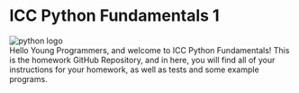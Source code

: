 # ICC Python Fundamentals 1 #
![python logo](Images/python_logo.jpg)\
Hello Young Programmers, and welcome to ICC Python Fundamentals! This is the homework GitHub Repository, and in here, you will find all of your instructions for your homework, as well as tests and some example programs.
